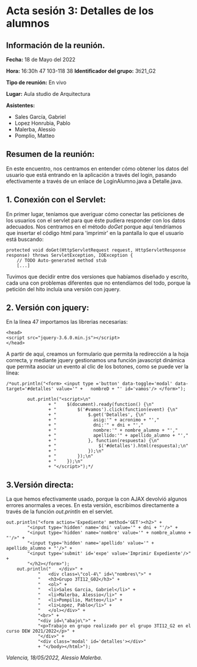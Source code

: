 # Acta sesión 3: Detalles de los alumnos 
## Información de la reunión.
**Fecha:** 18 de Mayo del 2022

**Hora:** 16:30h
47 103-118
38
**Identificador del grupo:** 3ti21_G2

**Tipo de reunión:** En vivo

**Lugar:** Aula studio de Arquitectura

**Asistentes:**
- Sales García, Gabriel
- Lopez Honrubia, Pablo
- Malerba, Alessio
- Pomplio, Matteo

## Resumen de la reunión:
En este encuentro, nos centramos en entender cómo obtener los datos del usuario que está entrando en la aplicación a través del login, pasando efectivamente a través de un enlace de LoginAlumno.java a Detalle.java. 

## 1. Conexión con el Servlet:
En primer lugar, teníamos que averiguar cómo conectar las peticiones de los usuarios con el servlet para que éste pudiera responder con los datos adecuados. Nos centramos en el método *doGet* porque aquí tendríamos que insertar el código html para 'imprimir' en la pantalla lo que el usuario está buscando:

	protected void doGet(HttpServletRequest request, HttpServletResponse response) throws ServletException, IOException {
		// TODO Auto-generated method stub 
        [...]

Tuvimos que decidir entre dos versiones que habíamos diseñado y escrito, cada una con problemas diferentes que no entendíamos del todo, porque la petición del hito incluía una versión con jquery.

## 2. Versión con jquery:
En la línea 47 importamos las librerias necesarias:

	<head>
	<script src="jquery-3.6.0.min.js"></script>
	</head>

A partir de aquí, creamos un formulario que permita la redirección a la hoja correcta, y mediante jquery gestionamos una función javascript dinámica que permita asociar un evento al clic de los botones, como se puede ver la línea: 

	/*out.println("<form> <input type ='button' data-toggle='modal' data-target='#detalles' value='" + 	 nombreD + "' id='vamos'/> </form>");

            out.println("<script>\n"
                    + "    $(document).ready(function() {\n"
                    + "        $('#vamos').click(function(event) {\n"
                    + "            $.get('Detalles', {\n"
                    + "              asig:'" + acronimo + "',"
                    + "              dni:'" + dni + "',"
                    + "              nombre:'" + nombre_alumno + "',"
                    + "              apellido:'" + apellido_alumno + "',"
                    + "            }, function(respuesta) {\n"
                    + "                $('#detalles').html(respuesta);\n"
                    + "            });\n"
                    + "        });\n"
                    + "    });\n"
                    + "</script>");*/



## 3.Versión directa:
La que hemos efectivamente usado, porque la con AJAX devolvió algunos errores anormales a veces. En esta versión, escribimos directamente a través de la función *out.println* en el servlet.

	out.println("<form action='Expediente' method='GET'><h2>" + 
            "<input type='hidden' name='dni' value='" + dni + "'/>" +
            "<input type='hidden' name='nombre' value='" + nombre_alumno + "'/>" +
            "<input type='hidden' name='apellido' value='" + apellido_alumno + "'/>" +
            "<input type='submit' id='expe' value='Imprimir Expediente'/>" + 
            "</h2></form>");
		out.println("   </div>" + 
				"   <div class=\"col-4\" id=\"nombres\">" + 
				"   <h3>Grupo 3TI12_G02</h3>" + 
				"   <ol>" + 
				"   <li>Sales Garcia, Gabriel</li>" + 
				"   <li>Malerba, Alessio</li>" + 
				"   <li>Pompilio, Matteo</li>" + 
				"   <li>Lopez, Pablo</li>" + 
				"   </ol></div>" +
				"<br>" +
				"<div id=\"abajo\">" + 
				"<p>Trabajo en grupo realizado por el grupo 3TI12_G2 en el curso DEW 2021/2022</p>" + 
				"</div>" + 
				"<div class='modal' id='detalles'></div>"
				+ "</body></html>");
*Valencia, 18/05/2022, Alessio Malerba.*


